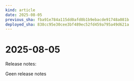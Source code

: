 ```yaml
---
kind: article
date: 2025-08-05
previous_sha: fba91e784a115dd0afd0b1b9ebacde91748a081b
deployed_sha: 838cc95e30cee3bf489ec52fd459a795a49d621a
---
```


# 2025-08-05

Release notes:

Geen release notes
